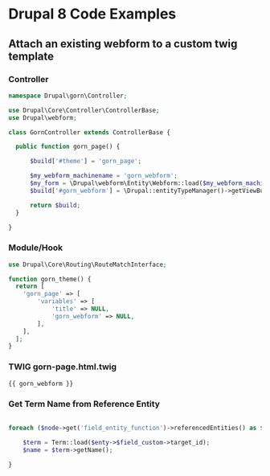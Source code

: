 # Drupal 8 Code Examples

## Attach an existing webform to a custom twig template

### Controller

```php
namespace Drupal\gorn\Controller;

use Drupal\Core\Controller\ControllerBase;
use Drupal\webform;

class GornController extends ControllerBase {

  public function gorn_page() {

      $build['#theme'] = 'gorn_page';

      $my_webform_machinename = 'gorn_webform';
      $my_form = \Drupal\webform\Entity\Webform::load($my_webform_machinename);
      $build['#gorn_webform'] = \Drupal::entityTypeManager()->getViewBuilder('webform')->view($my_form);

      return $build;
  }

}
```

### Module/Hook

```php
use Drupal\Core\Routing\RouteMatchInterface;

function gorn_theme() {
  return [
    'gorn_page' => [
        'variables' => [
            'title' => NULL,
            'gorn_webform' => NULL,
        ],
    ],
  ];
}
```

### TWIG gorn-page.html.twig

```html
{{ gorn_webform }}
```

### Get Term Name from Reference Entity

```php

foreach ($node->get('field_entity_function')->referencedEntities() as $enty){

    $term = Term::load($enty->$field_custom->target_id);
    $name = $term->getName();
    
}
```

